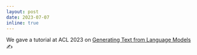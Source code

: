 ```yaml
---
layout: post
date: 2023-07-07 
inline: true
---
```


We gave a tutorial at ACL 2023 on [Generating Text from Language Models](https://rycolab.io/classes/acl-2023-tutorial/) ✍️